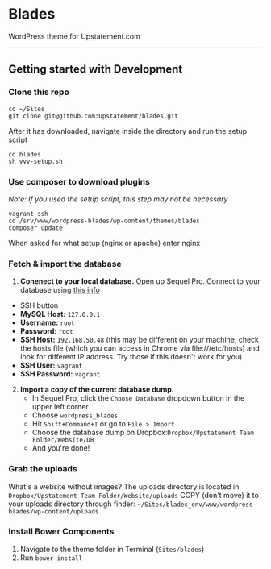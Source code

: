 # Blades

WordPress theme for Upstatement.com

* * *

## Getting started with Development

### Clone this repo

```
cd ~/Sites
git clone git@github.com:Upstatement/blades.git
```

After it has downloaded, navigate inside the directory and run the setup script
```
cd blades
sh vvv-setup.sh
```

### Use composer to download plugins
_Note: If you used the setup script, this step may not be necessary_
```
vagrant ssh
cd /srv/www/wordpress-blades/wp-content/themes/blades
composer update
```

When asked for what setup (nginx or apache) enter nginx

### Fetch & import the database
1. **Conenect to your local database.** Open up Sequel Pro. Connect to your database using [this info](http://i.imgur.com/xe5RspM.png)
  - SSH button
  - **MySQL Host:** `127.0.0.1`
  - **Username:** `root`
  - **Password:** `root`
  - **SSH Host:** `192.168.50.48` (this may be different on your machine, check the hosts file (which you can access in Chrome via file:///etc/hosts) and look for different IP address. Try those if this doesn't work for you)
  - **SSH User:** `vagrant`
  - **SSH Password:** `vagrant`

2. **Import a copy of the current database dump.** 
   - In Sequel Pro, click the `Choose Database` dropdown button in the upper left corner
   - Choose `wordpress_blades`
   - Hit `Shift+Command+I` or go to `File > Import`
   - Choose the database dump on Dropbox:`Dropbox/Upstatement Team Folder/Website/DB`
   - And you're done!

### Grab the uploads
What's a website without images? The uploads directory is located in `Dropbox/Upstatement Team Folder/Website/uploads` COPY (don't move) it to your uploads directory through finder: `~/Sites/blades_env/www/wordpress-blades/wp-content/uploads`

### Install Bower Components
1. Navigate to the theme folder in Terminal (`Sites/blades`)
2. Run `bower install`
